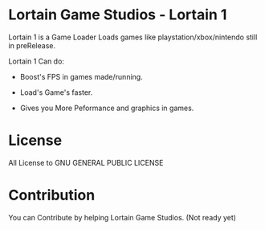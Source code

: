 # Lortain Game Studios - Lortain 1

Lortain 1 is a Game Loader Loads games like playstation/xbox/nintendo still in preRelease.

Lortain 1 Can do:

+ Boost's FPS in games made/running.

+ Load's Game's faster.

+ Gives you More Peformance and graphics in games.

# License

All License to GNU GENERAL PUBLIC LICENSE

# Contribution
You can Contribute by helping Lortain Game Studios. (Not ready yet)
